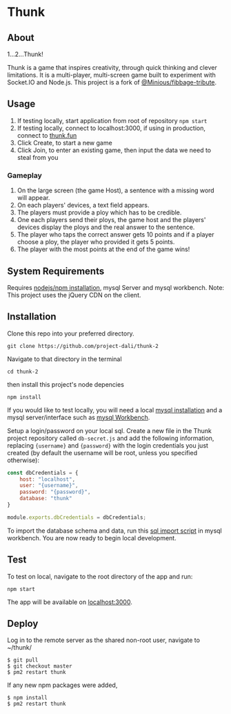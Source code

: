 # Thunk

## About

1...2...Thunk!

Thunk is a game that inspires creativity, through quick thinking and clever limitations. It is a multi-player, multi-screen game built to experiment with Socket.IO and Node.js. This project is a fork of [@Minious/fibbage-tribute](https://github.com/Minious/fibbage-tribute).

## Usage

1. If testing locally, start application from root of repository `npm start`
1. If testing locally, connect to localhost:3000, if using in production, connect to [thunk.fun](https://thunk.fun)
1. Click Create, to start a new game
1. Click Join, to enter an existing game, then input the data we need to steal from you

### Gameplay
1. On the large screen (the game Host), a sentence with a missing word will appear.
2. On each players' devices, a text field appears.
3. The players must provide a ploy which has to be credible.
4. One each players send their ploys, the game host and the players' devices display the ploys and the real answer to the sentence.
5. The player who taps the correct answer gets 10 points and if a player choose a ploy, the player who provided it gets 5 points.
6. The player with the most points at the end of the game wins!

## System Requirements

Requires [nodejs/npm installation](https://nodejs.org/en/), mysql Server and mysql workbench.
Note: This project uses the jQuery CDN on the client.

## Installation

Clone this repo into your preferred directory. 

    git clone https://github.com/project-dali/thunk-2

Navigate to that directory in the terminal 
    
    cd thunk-2 

then install this project's node depencies

    npm install

If you would like to test locally, you will need a local [mysql installation](https://dev.mysql.com/downloads/mysql/) and a mysql server/interface such as [mysql Workbench](https://www.mysql.com/products/workbench/). 

Setup a login/password on your local sql. Create a new file in the Thunk project repository called `db-secret.js` and add the following information, replacing `{username}` and `{password}` with the login credentials you just created (by default the username will be root, unless you specified otherwise):

```js
const dbCredentials = {
    host: "localhost",
    user: "{username}",
    password: "{password}",
    database: "thunk"
}

module.exports.dbCredentials = dbCredentials;
```

To import the database schema and data, run this [sql import script](https://b7s9.com/quick-drop/export-7.sql) in mysql workbench. You are now ready to begin local development.

## Test

To test on local, navigate to the root directory of the app and run:

    npm start

The app will be available on [localhost:3000](http://localhost:3000).

## Deploy 

Log in to the remote server as the shared non-root user, navigate to ~/thunk/

```shell
$ git pull
$ git checkout master
$ pm2 restart thunk
```

If any new npm packages were added,
```shell
$ npm install
$ pm2 restart thunk
```
